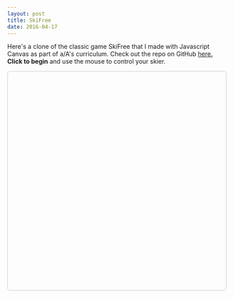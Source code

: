 ```yaml
---
layout: post
title: SkiFree
date: 2016-04-17
---
```

<p>Here's a clone of the classic game SkiFree that I made with Javascript Canvas as part of a/A's curriculum. Check out the repo on GitHub <a href="https://github.com/AlexanderRichey/SkiFree">here.</a> <strong>Click to begin</strong> and use the mouse to control your skier.</p>
<style>
  #canvas {
    display: block;
    border: 1px solid #ccc;
    border-radius: 6px;
    width: 500px;
    height: 500px;
    background-image: url({{ assets|key:'images/ski-free-background.png' }});
    background-size: contain;
  }
  @media screen and (max-width: 500px) {
    #canvas {
      width: 100%;
    }
  }
</style>
<div style="display:none;">
 <img id="obstacles" src="{{ assets|key:'images/obstacles.png' }}">
 <img id="skier" src="{{ assets|key:'images/skier.png' }}">
</div>
<canvas width="500" height="500" id="canvas"></canvas>
<script type="text/javascript" src="{{ assets|key:'scripts/skifree.min.js' }}" charset="utf-8"></script>
